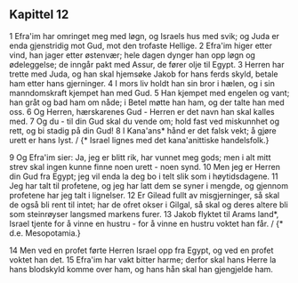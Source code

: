 ## Kapittel 12

1 Efra'im har omringet meg med løgn, og Israels hus med svik; og Juda er enda gjenstridig mot Gud, mot den trofaste Hellige.
2 Efra'im higer etter vind, han jager etter østenvær; hele dagen dynger han opp løgn og ødeleggelse; de inngår pakt med Assur, de fører olje til Egypt.
3 Herren har trette med Juda, og han skal hjemsøke Jakob for hans ferds skyld, betale ham etter hans gjerninger.
4 I mors liv holdt han sin bror i hælen, og i sin manndomskraft kjempet han med Gud.
5 Han kjempet med engelen og vant; han gråt og bad ham om nåde; i Betel møtte han ham, og der talte han med oss.
6 Og Herren, hærskarenes Gud - Herren er det navn han skal kalles med.
7 Og du - til din Gud skal du vende om; hold fast ved miskunnhet og rett, og bi stadig på din Gud!
8 I Kana'ans* hånd er det falsk vekt; å gjøre urett er hans lyst. / {* Israel lignes med det kana'anittiske handelsfolk.}

9 Og Efra'im sier: Ja, jeg er blitt rik, har vunnet meg gods; men i alt mitt strev skal ingen kunne finne noen urett - noen synd.
10 Men jeg er Herren din Gud fra Egypt; jeg vil enda la deg bo i telt slik som i høytidsdagene.
11 Jeg har talt til profetene, og jeg har latt dem se syner i mengde, og gjennom profetene har jeg talt i lignelser.
12 Er Gilead fullt av misgjerninger, så skal de også bli rent til intet; har de ofret okser i Gilgal, så skal og deres altere bli som steinrøyser langsmed markens furer.
13 Jakob flyktet til Arams land*, Israel tjente for å vinne en hustru - for å vinne en hustru voktet han får. / {* d.e. Mesopotamia.}

14 Men ved en profet førte Herren Israel opp fra Egypt, og ved en profet voktet han det.
15 Efra'im har vakt bitter harme; derfor skal hans Herre la hans blodskyld komme over ham, og hans hån skal han gjengjelde ham.
